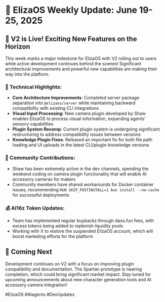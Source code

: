 # 🚀 ElizaOS Weekly Update: June 19-25, 2025

## 🎉 V2 is Live! Exciting New Features on the Horizon

This week marks a major milestone for ElizaOS with V2 rolling out to users while active development continues behind the scenes! Significant architectural improvements and powerful new capabilities are making their way into the platform.

### 🔧 Technical Highlights:
* **Core Architecture Improvements**: Completed server package separation into `@elizaos/server` while maintaining backward compatibility with existing CLI integrations
* **Visual Input Processing**: New camera plugin developed by Shaw enables ElizaOS to process visual information, expanding agents' sensory capabilities
* **Plugin System Revamp**: Current plugin system is undergoing significant restructuring to address compatibility issues between versions
* **Knowledge Plugin Fixes**: Released an important fix for both file path loading and UI uploads in the latest CLI/plugin-knowledge versions

### 💬 Community Contributions:
* Shaw has been extremely active in the dev channels, spending the weekend coding on camera plugin functionality that will enable AI accessory cameras for makers
* Community members have shared workarounds for Docker container issues, recommending `RUN SKIP_POSTINSTALL=1 bun install --no-cache` for successful deployments

### 💰 AI16z Token Updates:
* Team has implemented regular buybacks through daos.fun fees, with excess tokens being added to replenish liquidity pools
* Working with X to restore the suspended ElizaOS account, which will boost marketing efforts for the platform

## 🔮 Coming Next
Development continues on V2 with a focus on improving plugin compatibility and documentation. The Spartan prototype is nearing completion, which could bring significant market impact. Stay tuned for upcoming announcements about new character generation tools and AI accessory camera integration!

#ElizaOS #AIagents #DevUpdates